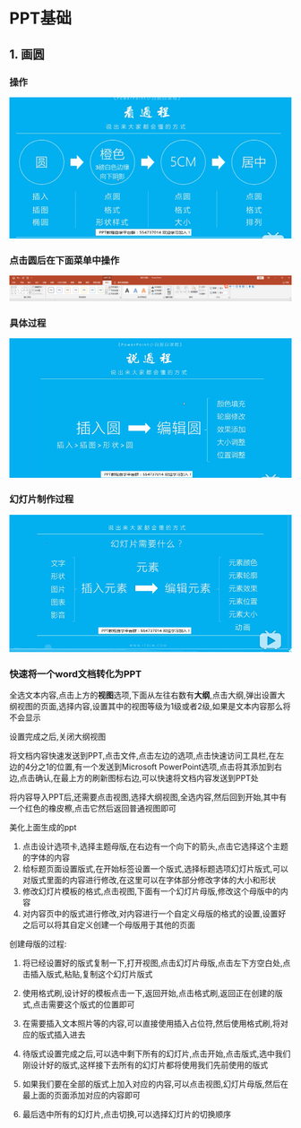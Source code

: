 # PPT基础

## 1. 画圆

### 操作
![](draw_circle.PNG)

### 点击圆后在下面菜单中操作

![](circle_draw2.PNG)

### 具体过程

![](draw_circle3.PNG)

### 幻灯片制作过程

![](lesson1.PNG)

### 快速将一个word文档转化为PPT

全选文本内容,点击上方的**视图**选项,下面从左往右数有**大纲**,点击大纲,弹出设置大纲视图的页面,选择内容,设置其中的视图等级为1级或者2级,如果是文本内容那么将不会显示

设置完成之后,关闭大纲视图

将文档内容快速发送到PPT,点击文件,点击左边的选项,点击快速访问工具栏,在左边的4分之1的位置,有一个发送到Microsoft PowerPoint选项,点击将其添加到右边,点击确认,在最上方的刷新图标右边,可以快速将文档内容发送到PPT处

将内容导入PPT后,还需要点击视图,选择大纲视图,全选内容,然后回到开始,其中有一个红色的橡皮檫,点击它然后返回普通视图即可


美化上面生成的ppt

1. 点击设计选项卡,选择主题母版,在右边有一个向下的箭头,点击它选择这个主题的字体的内容
2. 给标题页面设置版式,在开始标签设置一个版式,选择标题选项幻灯片版式,可以对版式里面的内容进行修改,在这里可以在字体部分修改字体的大小和形状
3. 修改幻灯片模板的格式,点击视图,下面有一个幻灯片母版,修改这个母版中的内容
4. 对内容页中的版式进行修改,对内容进行一个自定义母版的格式的设置,设置好之后可以将其自定义创建一个母版用于其他的页面

创建母版的过程:
1. 将已经设置好的版式复制一下,打开视图,点击幻灯片母版,点击左下方空白处,点击插入版式,粘贴,复制这个幻灯片版式
2. 使用格式刷,设计好的模板点击一下,返回开始,点击格式刷,返回正在创建的版式,点击需要这个版式的位置即可

3. 在需要插入文本照片等的内容,可以直接使用插入占位符,然后使用格式刷,将对应的版式插入进去
4. 待版式设置完成之后,可以选中剩下所有的幻灯片,点击开始,点击版式,选中我们刚设计好的版式,这样接下去所有的幻灯片都将使用我们先前使用的版式
5. 如果我们要在全部的版式上加入对应的内容,可以点击视图,幻灯片母版,然后在最上面的页面添加对应的内容即可
6. 最后选中所有的幻灯片,点击切换,可以选择幻灯片的切换顺序

